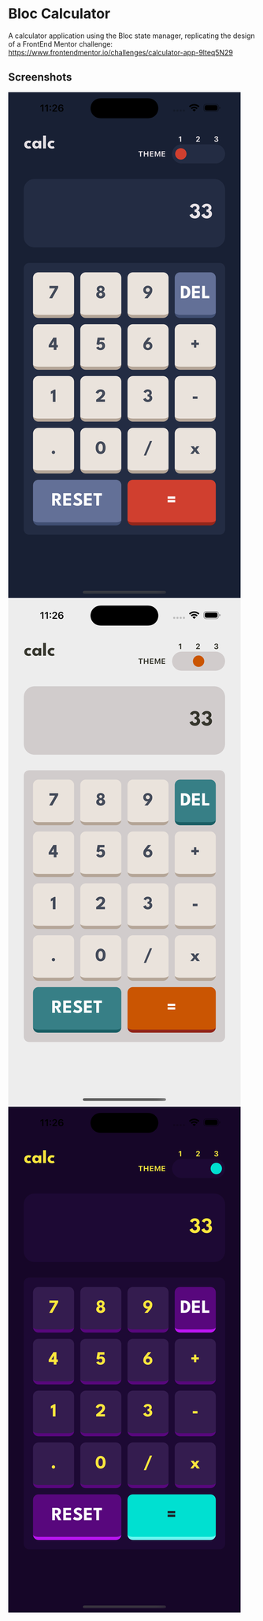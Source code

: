 
# Bloc Calculator

A calculator application using the Bloc state manager, replicating the design of a FrontEnd Mentor challenge: https://www.frontendmentor.io/challenges/calculator-app-9lteq5N29


## Screenshots

![Theme 1](/images/theme1.png?raw=true "Theme 1")
![Theme 2](/images/theme2.png?raw=true "Theme 2")
![Theme 3](/images/theme3.png?raw=true "Theme 3")
